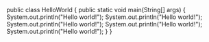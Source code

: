 public class HelloWorld {
  public static void main(String[] args) {
    System.out.println("Hello world!");
     System.out.println("Hello world!");
     System.out.println("Hello world!");
     System.out.println("Hello world!");
     System.out.println("Hello world!");
  }
}
